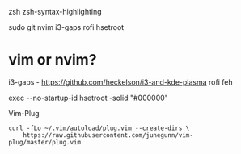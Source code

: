 zsh
  zsh-syntax-highlighting
  
sudo git nvim i3-gaps rofi hsetroot 
# vim or nvim?

i3-gaps   - https://github.com/heckelson/i3-and-kde-plasma
rofi
feh

exec --no-startup-id hsetroot -solid "#000000"

Vim-Plug
```
curl -fLo ~/.vim/autoload/plug.vim --create-dirs \
    https://raw.githubusercontent.com/junegunn/vim-plug/master/plug.vim
```
